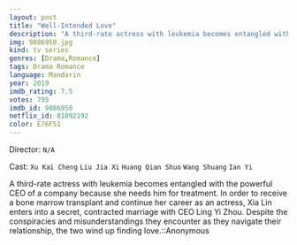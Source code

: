 ```yaml
---
layout: post
title: "Well-Intended Love"
description: "A third-rate actress with leukemia becomes entangled with the powerful CEO of a company because she needs him for treatment. In order to receive a bone marrow transplant and continue her career as an actress, Xia Lin enters into a secret, contracted marriage with CEO Ling Yi Zhou. Despite the conspiracies and misunderstandings they encounter as they navigate their relationship, the two wind up finding love..."
img: 9886950.jpg
kind: tv series
genres: [Drama,Romance]
tags: Drama Romance 
language: Mandarin
year: 2019
imdb_rating: 7.5
votes: 795
imdb_id: 9886950
netflix_id: 81092192
color: E76F51
---
```

Director: `N/A`  

Cast: `Xu Kai Cheng` `Liu Jia Xi` `Huang Qian Shuo` `Wang Shuang` `Ian Yi` 

A third-rate actress with leukemia becomes entangled with the powerful CEO of a company because she needs him for treatment. In order to receive a bone marrow transplant and continue her career as an actress, Xia Lin enters into a secret, contracted marriage with CEO Ling Yi Zhou. Despite the conspiracies and misunderstandings they encounter as they navigate their relationship, the two wind up finding love.::Anonymous